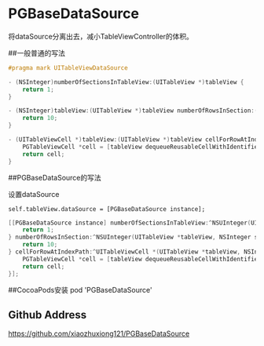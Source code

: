 # PGBaseDataSource
将dataSource分离出去，减小TableViewController的体积。

##一般普通的写法

```Objective-C
#pragma mark UITableViewDataSource

- (NSInteger)numberOfSectionsInTableView:(UITableView *)tableView {
    return 1;
}

- (NSInteger)tableView:(UITableView *)tableView numberOfRowsInSection:(NSInteger)section {
    return 10;
}

- (UITableViewCell *)tableView:(UITableView *)tableView cellForRowAtIndexPath:(NSIndexPath *)indexPath {
    PGTableViewCell *cell = [tableView dequeueReusableCellWithIdentifier:CellReuseIdentifier];
    return cell;
}
```
##PGBaseDataSource的写法

设置dataSource
``` OC
self.tableView.dataSource = [PGBaseDataSource instance];
```
```Objective-C
[[PGBaseDataSource instance] numberOfSectionsInTableView:^NSUInteger(UITableView *tableView) {
    return 1;
} numberOfRowsInSection:^NSUInteger(UITableView *tableView, NSInteger section) {
    return 10;
} cellForRowAtIndexPath:^UITableViewCell *(UITableView *tableView, NSIndexPath *indexPath) {
    PGTableViewCell *cell = [tableView dequeueReusableCellWithIdentifier:CellReuseIdentifier];
    return cell;
}];
```
##CocoaPods安装
pod 'PGBaseDataSource'

## Github Address    
https://github.com/xiaozhuxiong121/PGBaseDataSource
